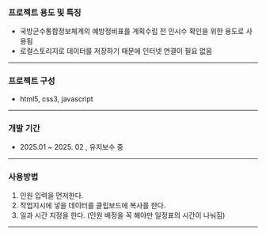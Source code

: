 ### 프로젝트 용도 및 특징
* 국방군수통합정보체계의 예방정비표를 계획수립 전 인시수 확인을 위한 용도로 사용됨
* 로컬스토리지로 데이터를 저장하기 때문에 인터넷 연결이 필요 없음

---------------------------------------------------------------------

### 프로젝트 구성
* html5, css3, javascript

--------------------------------------------------------------------

### 개발 기간
* 2025.01 ~ 2025. 02 , 유지보수 중

---------------------------------------------------------------------

### 사용방법
1. 인원 입력을 먼저한다.
2. 작업지시에 넣을 데이터를 클립보드에 복사를 한다.
3. 일과 시간 지정을 한다. (인원 배정을 꼭 해야만 일정표의 시간이 나눠짐)
---------------------------------------------------------------------

